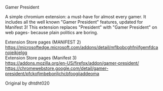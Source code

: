 Gamer President

A simple chromium extension: a must-have for almost every gamer. It includes all the well known "Gamer President" features, updated for Manifest 3! This extension replaces "President" with "Gamer President" on web pages- because plain politics are boring.

Extension Store pages (MANIFEST 2)
https://microsoftedge.microsoft.com/addons/detail/mflbobcghfnjifgemfdcanojeikjelgg
<br>
Extension Store pages (Manifest 3)
<br>
https://addons.mozilla.org/en-US/firefox/addon/gamer-president/
https://chromewebstore.google.com/detail/gamer-president/pfckofjmbebonljchcbfoogiiaddeoma

Original by dhtdht020

